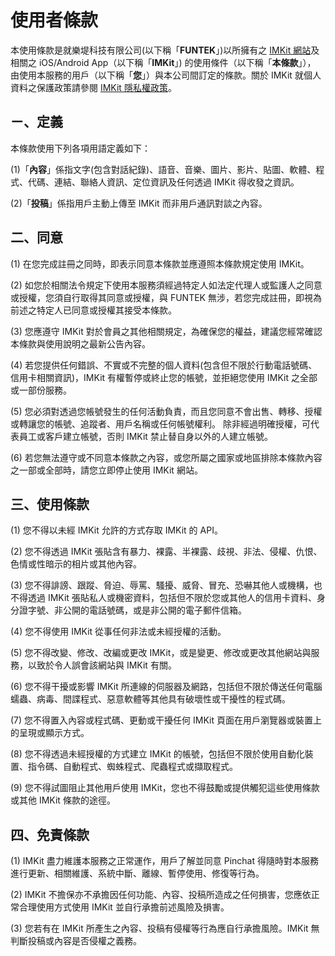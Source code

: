# 使用者條款

本使用條款是就樂堤科技有限公司(以下稱「**FUNTEK**」)以所擁有之 [IMKit 網站](https://imkit.io/)及相關之 iOS/Android App（以下稱「**IMKit**」) 的使用條件（以下稱「**本條款**」）， 由使用本服務的用戶（以下稱「**您**」）與本公司間訂定的條款。關於 IMKit 就個人資料之保護政策請參閱 [IMKit 隱私權政策](https://github.com/imkit/imkit-web-sdk/blob/master/docs/zh-tw/PRIVACY.md)。

## ㄧ、定義

本條款使用下列各項用語定義如下：

(1)「**內容**」係指文字(包含對話紀錄)、語音、音樂、圖片、影片、貼圖、軟體、程式、代碼、連結、聯絡人資訊、定位資訊及任何透過 IMKit 得收發之資訊。

(2)「**投稿**」係指用戶主動上傳至 IMKit 而非用戶通訊對談之內容。

## 二、同意

(1) 在您完成註冊之同時，即表示同意本條款並應遵照本條款規定使用 IMKit。

(2) 如您於相關法令規定下使用本服務須經過特定人如法定代理人或監護人之同意或授權，您須自行取得其同意或授權，與 FUNTEK 無涉，若您完成註冊，即視為前述之特定人已同意或授權其接受本條款。

(3) 您應遵守 IMKit 對於會員之其他相關規定，為確保您的權益，建議您經常確認本條款與使用說明之最新公告內容。

(4) 若您提供任何錯誤、不實或不完整的個人資料(包含但不限於行動電話號碼、信用卡相關資訊)，IMKit 有權暫停或終止您的帳號，並拒絕您使用 IMKit 之全部或一部份服務。

(5) 您必須對透過您帳號發生的任何活動負責，而且您同意不會出售、轉移、授權或轉讓您的帳號、追蹤者、用戶名稱或任何帳號權利。 除非經過明確授權，可代表員工或客戶建立帳號，否則 IMKit 禁止替自身以外的人建立帳號。

(6) 若您無法遵守或不同意本條款之內容，或您所屬之國家或地區排除本條款內容之一部或全部時，請您立即停止使用 IMKit 網站。

## 三、使用條款

(1) 您不得以未經 IMKit 允許的方式存取 IMKit 的 API。

(2) 您不得透過 IMKit 張貼含有暴力、裸露、半裸露、歧視、非法、侵權、仇恨、色情或性暗示的相片或其他內容。

(3) 您不得誹謗、跟蹤、脅迫、辱罵、騷擾、威脅、冒充、恐嚇其他人或機構，也不得透過 IMKit 張貼私人或機密資料，包括但不限於您或其他人的信用卡資料、身分證字號、非公開的電話號碼，或是非公開的電子郵件信箱。

(4) 您不得使用 IMKit 從事任何非法或未經授權的活動。

(5) 您不得改變、修改、改編或更改 IMKit，或是變更、修改或更改其他網站與服務，以致於令人誤會該網站與 IMKit 有關。

(6) 您不得干擾或影響 IMKit 所連線的伺服器及網路，包括但不限於傳送任何電腦蠕蟲、病毒、間諜程式、惡意軟體等其他具有破壞性或干擾性的程式碼。

(7) 您不得置入內容或程式碼、更動或干擾任何 IMKit 頁面在用戶瀏覽器或裝置上的呈現或顯示方式。

(8) 您不得透過未經授權的方式建立 IMKit 的帳號，包括但不限於使用自動化裝置、指令碼、自動程式、蜘蛛程式、爬蟲程式或擷取程式。

(9) 您不得試圖阻止其他用戶使用 IMKit，您也不得鼓勵或提供觸犯這些使用條款或其他 IMKit 條款的途徑。

## 四、免責條款

(1) IMKit 盡力維護本服務之正常運作，用戶了解並同意 Pinchat 得隨時對本服務進行更新、相關維護、系統中斷、離線、暫停使用、修復等行為。

(2) IMKit 不擔保亦不承擔因任何功能、內容、投稿所造成之任何損害，您應依正常合理使用方式使用 IMKit 並自行承擔前述風險及損害。

(3) 您若有在 IMKit 所產生之內容、投稿有侵權等行為應自行承擔風險。IMKit 無判斷投稿或內容是否侵權之義務。
